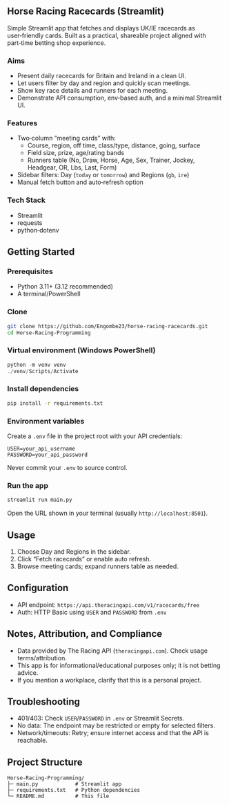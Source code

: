 ## Horse Racing Racecards (Streamlit)

Simple Streamlit app that fetches and displays UK/IE racecards as user‑friendly cards. Built as a practical, shareable project aligned with part‑time betting shop experience.

### Aims
- Present daily racecards for Britain and Ireland in a clean UI.
- Let users filter by day and region and quickly scan meetings.
- Show key race details and runners for each meeting.
- Demonstrate API consumption, env‑based auth, and a minimal Streamlit UI.

### Features
- Two‑column “meeting cards” with:
  - Course, region, off time, class/type, distance, going, surface
  - Field size, prize, age/rating bands
  - Runners table (No, Draw, Horse, Age, Sex, Trainer, Jockey, Headgear, OR, Lbs, Last, Form)
- Sidebar filters: Day (`today` or `tomorrow`) and Regions (`gb`, `ire`)
- Manual fetch button and auto‑refresh option

### Tech Stack
- Streamlit
- requests
- python‑dotenv

## Getting Started

### Prerequisites
- Python 3.11+ (3.12 recommended)
- A terminal/PowerShell

### Clone
```bash
git clone https://github.com/Engombe23/horse-racing-racecards.git
cd Horse-Racing-Programming
```

### Virtual environment (Windows PowerShell)
```powershell
python -m venv venv
./venv/Scripts/Activate
```

### Install dependencies
```bash
pip install -r requirements.txt
```

### Environment variables
Create a `.env` file in the project root with your API credentials:
```env
USER=your_api_username
PASSWORD=your_api_password
```

Never commit your `.env` to source control.

### Run the app
```bash
streamlit run main.py
```
Open the URL shown in your terminal (usually `http://localhost:8501`).

## Usage
1. Choose Day and Regions in the sidebar.
2. Click “Fetch racecards” or enable auto refresh.
3. Browse meeting cards; expand runners table as needed.

## Configuration
- API endpoint: `https://api.theracingapi.com/v1/racecards/free`
- Auth: HTTP Basic using `USER` and `PASSWORD` from `.env`

## Notes, Attribution, and Compliance
- Data provided by The Racing API (`theracingapi.com`). Check usage terms/attribution.
- This app is for informational/educational purposes only; it is not betting advice.
- If you mention a workplace, clarify that this is a personal project.

## Troubleshooting
- 401/403: Check `USER`/`PASSWORD` in `.env` or Streamlit Secrets.
- No data: The endpoint may be restricted or empty for selected filters.
- Network/timeouts: Retry; ensure internet access and that the API is reachable.

## Project Structure
```text
Horse-Racing-Programming/
├─ main.py            # Streamlit app
├─ requirements.txt   # Python dependencies
└─ README.md          # This file
```